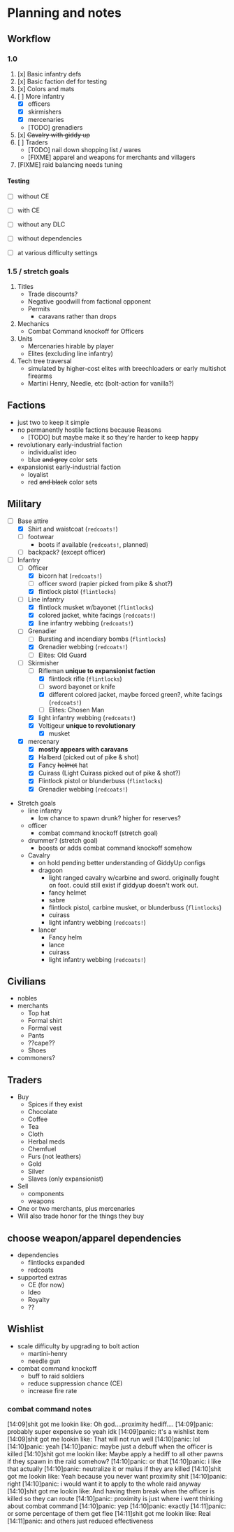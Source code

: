 # Planning and notes


## Workflow


### 1.0

1. [x] Basic infantry defs
2. [x] Basic faction def for testing
3. [x] Colors and mats
4. [ ] More infantry
	- [x] officers
	- [x] skirmishers
	- [x] mercenaries
	- [TODO] grenadiers
5. [x] ~~Cavalry with giddy up~~
6. [ ] Traders
	- [TODO] nail down shopping list / wares
	- [FIXME] apparel and weapons for merchants and villagers
7. [FIXME] raid balancing needs tuning

#### Testing

- [ ] without CE
- [ ] with CE
- [ ] without any DLC
- [ ] without dependencies
- [ ] at various difficulty settings


### 1.5 / stretch goals

1. Titles
	- Trade discounts?
	- Negative goodwill from factional opponent
	- Permits
		- caravans rather than drops
2. Mechanics
	- Combat Command knockoff for Officers
3. Units
	- Mercenaries hirable by player
	- Elites (excluding line infantry)
4. Tech tree traversal
	- simulated by higher-cost elites with breechloaders or early multishot firearms
	- Martini Henry, Needle, etc (bolt-action for vanilla?)


## Factions

- just two to keep it simple
- no permanently hostile factions because Reasons
	- [TODO] but maybe make it so they're harder to keep happy
- revolutionary early-industrial faction
	- individualist ideo
	- blue ~~and grey~~ color sets
- expansionist early-industrial faction
	- loyalist
	- red ~~and black~~ color sets


## Military

- [ ] Base attire
	- [x] Shirt and waistcoat (`redcoats!`)
	- [ ] footwear
		- boots if available (`redcoats!`, planned)
	- [ ] backpack? (except officer)
- [ ] Infantry
	- [ ] Officer
		- [x] bicorn hat (`redcoats!`)
		- [ ] officer sword (rapier picked from pike & shot?)
		- [x] flintlock pistol (`flintlocks`)
	- [ ] Line infantry
		- [x] flintlock musket w/bayonet (`flintlocks`)
		- [x] colored jacket, white facings (`redcoats!`)
		- [x] line infantry webbing (`redcoats!`)
	- [ ] Grenadier
		- [ ] Bursting and incendiary bombs (`flintlocks`)
		- [x] Grenadier webbing (`redcoats!`)
		- [ ] Elites: Old Guard
	- [ ] Skirmisher
		- [ ] Rifleman **unique to expansionist faction**
			- [x] flintlock rifle (`flintlocks`)
			- [ ] sword bayonet or knife
			- [x] different colored jacket, maybe forced green?, white facings (`redcoats!`)
			- [ ] Elites: Chosen Man
		- [x] light infantry webbing (`redcoats!`)
		- [x] Voltigeur **unique to revolutionary**
			- [x] musket
	- [x] mercenary
		- [x] **mostly appears with caravans**
		- [x] Halberd (picked out of pike & shot)
		- [x] Fancy ~~helmet~~ hat
		- [x] Cuirass (Light Cuirass picked out of pike & shot?)
		- [x] Flintlock pistol or blunderbuss (`flintlocks`)
		- [x] Grenadier webbing (`redcoats!`)
- Stretch goals
	- line infantry
		- low chance to spawn drunk? higher for reserves?
	- officer
		- combat command knockoff (stretch goal)
	- drummer? (stretch goal)
		- boosts or adds combat command knockoff somehow
	- Cavalry
		- on hold pending better understanding of GiddyUp configs
		- dragoon
			- light ranged cavalry w/carbine and sword. originally fought on foot. could still exist if giddyup doesn't work out.
			- fancy helmet
			- sabre
			- flintlock pistol, carbine musket, or blunderbuss (`flintlocks`)
			- cuirass
			- light infantry webbing (`redcoats!`)
		- lancer
			- Fancy helm
			- lance
			- cuirass
			- light infantry webbing (`redcoats!`)


## Civilians

- nobles
- merchants
	- Top hat
	- Formal shirt
	- Formal vest
	- Pants
	- ??cape??
	- Shoes
- commoners?


## Traders

- Buy
	- Spices if they exist
	- Chocolate
	- Coffee
	- Tea
	- Cloth
	- Herbal meds
	- Chemfuel
	- Furs (not leathers)
	- Gold
	- Silver
	- Slaves (only expansionist)
- Sell
	- components
	- weapons
- One or two merchants, plus mercenaries
- Will also trade honor for the things they buy


## choose weapon/apparel dependencies

- dependencies
	- flintlocks expanded
	- redcoats
- supported extras
	- CE (for now)
	- Ideo
	- Royalty
	- ??


## Wishlist

- scale difficulty by upgrading to bolt action
	- martini-henry
	- needle gun
- combat command knockoff
	- buff to raid soldiers
	- reduce suppression chance (CE)
	- increase fire rate

### combat command notes

[14:09]shit got me lookin like: Oh god....proximity hediff....
[14:09]panic: probably super expensive so yeah idk
[14:09]panic: it's a wishlist item
[14:09]shit got me lookin like: That will not run well
[14:10]panic: lol
[14:10]panic: yeah
[14:10]panic: maybe just a debuff when the officer is killed
[14:10]shit got me lookin like: Maybe apply a hediff to all other pawns if they spawn in the raid somehow?
[14:10]panic: or that
[14:10]panic: i like that actually
[14:10]panic: neutralize it or malus if they are killed
[14:10]shit got me lookin like: Yeah because you never want proximity shit
[14:10]panic: right
[14:10]panic: i would want it to apply to the whole raid anyway
[14:10]shit got me lookin like: And having them break when the officer is killed so they can route
[14:10]panic: proximity is just where i went thinking about combat command
[14:10]panic: yep
[14:10]panic: exactly
[14:11]panic: or some percentage of them get flee
[14:11]shit got me lookin like: Real
[14:11]panic: and others just reduced effectiveness